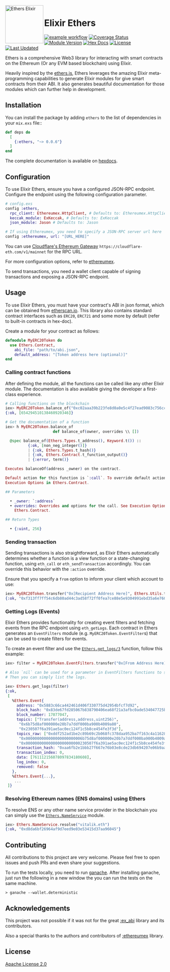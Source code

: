 
<img height="120" align="left" src="https://github.com/alisinabh/elixir_ethers/raw/main/assets/ethers_logo.png" alt="Ethers Elixir">

# Elixir Ethers

[![example workflow](https://github.com/alisinabh/elixir_ethers/actions/workflows/elixir.yml/badge.svg)](https://github.com/alisinabh/elixir_ethers)
[![Coverage Status](https://coveralls.io/repos/github/alisinabh/elixir_ethers/badge.svg?branch=main)](https://coveralls.io/github/alisinabh/elixir_ethers?branch=main)
[![Module Version](https://img.shields.io/hexpm/v/ethers.svg)](https://hex.pm/packages/ethers)
[![Hex Docs](https://img.shields.io/badge/hex-docs-lightgreen.svg)](https://hexdocs.pm/ethers/)
[![License](https://img.shields.io/hexpm/l/ethers.svg)](https://github.com/alisinabh/elixir_ethers/blob/master/LICENSE.md)
[![Last Updated](https://img.shields.io/github/last-commit/alisinabh/elixir_ethers.svg)](https://github.com/alisinabh/elixir_ethers/commits/main)

Ethers is a comprehensive Web3 library for interacting with smart contracts on the Ethereum (Or any EVM based blockchain) using Elixir.

Heavily inspired by the [ethers.js](https://github.com/ethers-io/ethers.js/), Ethers leverages the amazing Elixir meta-programming capabilities
to generate Elixir modules for give smart contracts from their ABI. It also generates beautiful documentation for those modules which
can further help in development.

## Installation

You can install the package by adding `ethers` to the list of dependencies in your `mix.exs` file::

```elixir
def deps do
  [
    {:ethers, "~> 0.0.6"}
  ]
end
```

The complete documentation is available on [hexdocs](https://hexdocs.pm/ethers).

## Configuration

To use Elixir Ethers, ensure you have a configured JSON-RPC endpoint.
Configure the endpoint using the following configuration parameter.


```elixir
# config.exs
config :ethers,
  rpc_client: Ethereumex.HttpClient, # Defaults to: Ethereumex.HttpClient
  keccak_module: ExKeccak, # Defaults to: ExKeccak
  json_module: Jason # Defaults to: Jason

# If using Ethereumex, you need to specify a JSON-RPC server url here
config :ethereumex, url: "[URL_HERE]"
```

You can use [Cloudflare's Ethereum Gateway](https://developers.cloudflare.com/web3/ethereum-gateway/reference/supported-networks/) `https://cloudflare-eth.com/v1/mainnet` for the RPC URL.

For more configuration options, refer to [ethereumex](https://github.com/mana-ethereum/ethereumex#configuration).

To send transactions, you need a wallet client capable of signing transactions and exposing a JSON-RPC endpoint.

## Usage

To use Elixir Ethers, you must have your contract's ABI in json format, which can be obtained from [etherscan.io](https://etherscan.io). 
This library also contains standard contract interfaces such as `ERC20`, `ERC721` and some more by default (refer to built-in contracts in hex-doc).

Create a module for your contract as follows:

```elixir
defmodule MyERC20Token do
  use Ethers.Contract, 
    abi_file: "path/to/abi.json", 
    default_address: "[Token address here (optional)]"
end
```

### Calling contract functions

After defining the module, all the functions can be called like any other Elixir module.
The documentation is also available giving the developer a first-class experience.

```elixir
# Calling functions on the blockchain
iex> MyERC20Token.balance_of("0xc02aaa39b223fe8d0a0e5c4f27ead9083c756cc2")
{:ok, [654294510138460920346]}

# Get the documentation of a function
iex> h MyERC20Token.balance_of
                     def balance_of(owner, overrides \\ [])

  @spec balance_of(Ethers.Types.t_address(), Keyword.t()) ::
          {:ok, [non_neg_integer()]}
          | {:ok, Ethers.Types.t_hash()}
          | {:ok, Ethers.Contract.t_function_output()}
          | {:error, term()}

Executes balanceOf(address _owner) on the contract.

Default action for this function is `:call`. To override default action see
Execution Options in Ethers.Contract.

## Parameters

  • _owner: `:address`
  • overrides: Overrides and options for the call. See Execution Options in
    Ethers.Contract.

## Return Types

  • {:uint, 256}
```

### Sending transaction

Sending transactions is also straightforward, as Elixir Ethers automatically determines whether a function is a view function or a state-changing function, using `eth_call` or `eth_sendTransaction` accordingly.
You can override this behavior with the `:action` override.

Ensure that you specify a `from` option to inform your client which account to use:


```elixir
iex> MyERC20Token.transfer("0x[Recipient Address Here]", Ethers.Utils.to_wei(1), from: "0x[Your address here]")
{:ok, "0xf313ff7ff54c6db80ad44c3ad58f72ff0fea7ce88e5e9304991ebd35a6e76000"}
```

### Getting Logs (Events)

Elixir Ethers provides functionality for creating event filters and fetching events from the RPC endpoint using `eth_getLogs`. 
Each contract in Ethers generates an `EventFilters` module (e.g. `MyERC20Token.EventFilter`s) that can be used to create filters for events.

To create an event filter and use the [`Ethers.get_logs/3`](https://hexdocs.pm/ethers/Ethers.html#get_logs/3) function, follow this example:

```elixir
iex> filter = MyERC20Token.EventFilters.transfer("0x[From Address Here]", nil)

# Also `nil` can be used for a parameter in EventFilters functions to show that it should not be filtered.
# Then you can simply list the logs.

iex> Ethers.get_logs(filter)
{:ok,
 [
   %Ethers.Event{
     address: "0x5883c66ca442461d406f330775d42954bfcf7d92",
     block_hash: "0x83de67fd285067b838790406ea68f21a3afbc0ade534047725b5ccfb904c9ed3",
     block_number: 17077047,
     topics: ["Transfer(address,address,uint256)",
      "0x6b75d8af000000e20b7a7ddf000ba900b4009a80",
      "0x230507f6a391ae5ac0ec124f1c5b8ce454fe3f3d"],
     topics_raw: ["0xddf252ad1be2c89b69c2b068fc378daa952ba7f163c4a11628f55a4df523b3ef",
      "0x0000000000000000000000006b75d8af000000e20b7a7ddf000ba900b4009a80",
      "0x000000000000000000000000230507f6a391ae5ac0ec124f1c5b8ce454fe3f3d"],
     transaction_hash: "0xaa6fb2e1bbb27f667e76b03e8cde23db694207e06b9aa810d4c20c1f109a58e5",
     transaction_index: 0,
     data: [761112156078097834180608],
     log_index: 0,
     removed: false
   },
   %Ethers.Event{...},
    ...
 ]}
```

### Resolving Ethereum names (ENS domains) using Ethers

To resolve ENS or any other name service provider in the blockchain
you can simply use the [`Ethers.NameService`](https://hexdocs.pm/ethers/Ethers.NameService.html) module.

```elixir
iex> Ethers.NameService.resolve("vitalik.eth")
{:ok, "0xd8da6bf26964af9d7eed9e03e53415d37aa96045"}
```

## Contributing

All contributions to this project are very welcome. Please feel free to open issues and push PRs and even share your
suggestions.

To run the tests locally, you need to run [ganache](https://github.com/trufflesuite/ganache).
After installing ganache, just run the following in a new window the you can run the tests on
the same machine.

```
> ganache --wallet.deterministic
```

## Acknowledgements

This project was not possible if it was not for the great [:ex_abi](https://github.com/poanetwork/ex_abi) library and its contributors.

Also a special thanks to the authors and contributors of [:ethereumex](https://github.com/mana-ethereum/ethereumex) library.

## License

[Apache License 2.0](https://github.com/alisinabh/elixir_ethers/blob/main/LICENSE)
